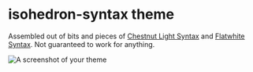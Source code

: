 # isohedron-syntax theme

Assembled out of bits and pieces of [Chestnut Light Syntax][chestnut] and [Flatwhite Syntax][flatwhite]. Not guaranteed to work for anything.

[chestnut]: https://atom.io/themes/chestnut-light-atom-syntax
[flatwhite]: https://atom.io/themes/flatwhite-syntax

![A screenshot of your theme](https://f.cloud.github.com/assets/69169/2289498/4c3cb0ec-a009-11e3-8dbd-077ee11741e5.gif)
